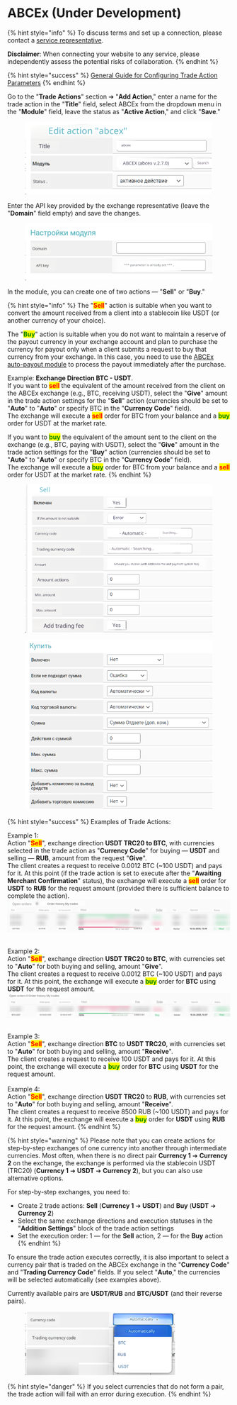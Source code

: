 # ABCEx (Under Development)

{% hint style="info" %}
To discuss terms and set up a connection, please contact a [service representative](https://t.me/ABCEX_management).

**Disclaimer**: When connecting your website to any service, please independently assess the potential risks of collaboration.
{% endhint %}

{% hint style="success" %}
[General Guide for Configuring Trade Action Parameters](https://premium.gitbook.io/main/osnovnye-nastroiki/modul-torgovye-deistviya/sozdanie-torgovogo-deistviya/parametry-torgovykh-deistvii)
{% endhint %}

Go to the "**Trade Actions**" section ➔ "**Add Action**," enter a name for the trade action in the "**Title**" field, select ABCEx from the dropdown menu in the "**Module**" field, leave the status as "**Active Action**," and click "**Save**."

<figure><img src="../../../.gitbook/assets/image (48)_eng.png" alt="" width="422"><figcaption></figcaption></figure>

Enter the API key provided by the exchange representative (leave the "**Domain**" field empty) and save the changes.

<figure><img src="../../../.gitbook/assets/image (45)_eng.png" alt=""><figcaption></figcaption></figure>

In the module, you can create one of two actions — "**Sell**" or "**Buy**."

{% hint style="info" %}
The "<mark style="color:red;">**Sell**</mark>" action is suitable when you want to convert the amount received from a client into a stablecoin like USDT (or another currency of your choice).

The "<mark style="color:green;">**Buy**</mark>" action is suitable when you do not want to maintain a reserve of the payout currency in your exchange account and plan to purchase the currency for payout only when a client submits a request to buy that currency from your exchange. In this case, you need to use the [ABCEx auto-payout module](https://premium.gitbook.io/main/osnovnye-nastroiki/merchanty-i-avtovyplaty/avtovyplaty/abcex) to process the payout immediately after the purchase.

Example: **Exchange Direction BTC - USDT**.\
If you want to <mark style="color:red;">**sell**</mark> the equivalent of the amount received from the client on the ABCEx exchange (e.g., BTC, receiving USDT), select the "**Give**" amount in the trade action settings for the "**Sell**" action (currencies should be set to "**Auto**" to "**Auto**" or specify BTC in the "**Currency Code**" field).\
The exchange will execute a <mark style="color:red;">**sell**</mark> order for BTC from your balance and a <mark style="color:green;">**buy**</mark> order for USDT at the market rate.

If you want to <mark style="color:green;">**buy**</mark> the equivalent of the amount sent to the client on the exchange (e.g., BTC, paying with USDT), select the "**Give**" amount in the trade action settings for the "**Buy**" action (currencies should be set to "**Auto**" to "**Auto**" or specify BTC in the "**Currency Code**" field).\
The exchange will execute a <mark style="color:green;">**buy**</mark> order for BTC from your balance and a <mark style="color:red;">**sell**</mark> order for USDT at the market rate.
{% endhint %}

<div><figure><img src="../../../.gitbook/assets/image (50)_eng.png" alt="" width="486"><figcaption></figcaption></figure> <figure><img src="../../../.gitbook/assets/image (610)_eng.png" alt="" width="472"><figcaption></figcaption></figure></div>

{% hint style="success" %}
Examples of Trade Actions:

Example 1:\
Action "<mark style="color:red;">**Sell**</mark>", exchange direction **USDT TRC20 to BTC**, with currencies selected in the trade action as "**Currency Code**" for buying — **USDT** and selling — **RUB**, amount from the request "**Give**".\
The client creates a request to receive 0.0012 BTC (~100 USDT) and pays for it. At this point (if the trade action is set to execute after the "**Awaiting Merchant Confirmation**" status), the exchange will execute a <mark style="color:red;">**sell**</mark> order for **USDT** to **RUB** for the request amount (provided there is sufficient balance to complete the action).\
![](<../../../.gitbook/assets/image (46)_eng.png>)

\
Example 2:\
Action "<mark style="color:red;">**Sell**</mark>", exchange direction **USDT TRC20 to BTC**, with currencies set to "**Auto**" for both buying and selling, amount "**Give**".\
The client creates a request to receive 0.0012 BTC (~100 USDT) and pays for it. At this point, the exchange will execute a <mark style="color:green;">**buy**</mark> order for **BTC** using **USDT** for the request amount.\
![](<../../../.gitbook/assets/image (47)_eng.png>)

\
Example 3:\
Action "<mark style="color:red;">**Sell**</mark>", exchange direction **BTC** to **USDT TRC20**, with currencies set to "**Auto**" for both buying and selling, amount "**Receive**".\
The client creates a request to receive 100 USDT and pays for it. At this point, the exchange will execute a <mark style="color:green;">**buy**</mark> order for **BTC** using **USDT** for the request amount.\
\
Example 4:\
Action "<mark style="color:red;">**Sell**</mark>", exchange direction **USDT TRC20** to **RUB**, with currencies set to "**Auto**" for both buying and selling, amount "**Receive**".\
The client creates a request to receive 8500 RUB (~100 USDT) and pays for it. At this point, the exchange will execute a <mark style="color:green;">**buy**</mark> order for **USDT** using **RUB** for the request amount.
{% endhint %}

{% hint style="warning" %}
Please note that you can create actions for step-by-step exchanges of one currency into another through intermediate currencies. Most often, when there is no direct pair **Currency 1** ➔ **Currency 2** on the exchange, the exchange is performed via the stablecoin USDT (TRC20) (**Currency 1** ➔ **USDT** ➔ **Currency 2**), but you can also use alternative options.

For step-by-step exchanges, you need to:

* Create 2 trade actions: **Sell** (**Currency 1** ➔ **USDT**) and **Buy** (**USDT** ➔ **Currency 2**)
* Select the same exchange directions and execution statuses in the "**Addition Settings**" block of the trade action settings
* Set the execution order: 1 — for the **Sell** action, 2 — for the **Buy** action
{% endhint %}

To ensure the trade action executes correctly, it is also important to select a currency pair that is traded on the ABCEx exchange in the "**Currency Code**" and "**Trading Currency Code**" fields. If you select "**Auto**," the currencies will be selected automatically (see examples above).

Currently available pairs are **USDT/RUB** and **BTC/USDT** (and their reverse pairs).

<figure><img src="../../../.gitbook/assets/image (2121)_eng.png" alt="" width="339"><figcaption></figcaption></figure>

{% hint style="danger" %}
If you select currencies that do not form a pair, the trade action will fail with an error during execution.
{% endhint %}